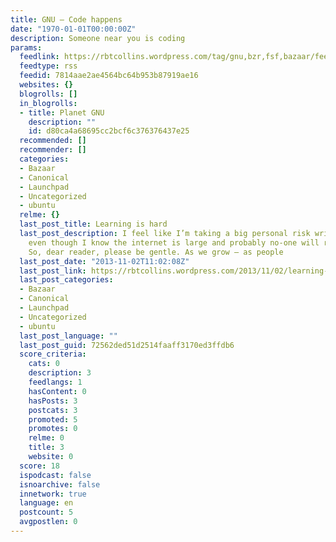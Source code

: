 ```yaml
---
title: GNU – Code happens
date: "1970-01-01T00:00:00Z"
description: Someone near you is coding
params:
  feedlink: https://rbtcollins.wordpress.com/tag/gnu,bzr,fsf,bazaar/feed/
  feedtype: rss
  feedid: 7814aae2ae4564bc64b953b87919ae16
  websites: {}
  blogrolls: []
  in_blogrolls:
  - title: Planet GNU
    description: ""
    id: d80ca4a68695cc2bcf6c376376437e25
  recommended: []
  recommender: []
  categories:
  - Bazaar
  - Canonical
  - Launchpad
  - Uncategorized
  - ubuntu
  relme: {}
  last_post_title: Learning is hard
  last_post_description: I feel like I’m taking a big personal risk writing this,
    even though I know the internet is large and probably no-one will read this :-).
    So, dear reader, please be gentle. As we grow – as people
  last_post_date: "2013-11-02T11:02:08Z"
  last_post_link: https://rbtcollins.wordpress.com/2013/11/02/learning-is-hard/
  last_post_categories:
  - Bazaar
  - Canonical
  - Launchpad
  - Uncategorized
  - ubuntu
  last_post_language: ""
  last_post_guid: 72562ded51d2514faaff3170ed3ffdb6
  score_criteria:
    cats: 0
    description: 3
    feedlangs: 1
    hasContent: 0
    hasPosts: 3
    postcats: 3
    promoted: 5
    promotes: 0
    relme: 0
    title: 3
    website: 0
  score: 18
  ispodcast: false
  isnoarchive: false
  innetwork: true
  language: en
  postcount: 5
  avgpostlen: 0
---
```

